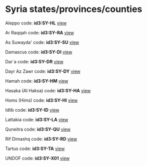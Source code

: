 # Syria states/provinces/counties
Aleppo     code: **id3:SY-HL**     [view](../export/geojson/medium/id3/sy/hl.geojson)     


Ar Raqqah     code: **id3:SY-RA**     [view](../export/geojson/medium/id3/sy/ra.geojson)     


As Suwayda'     code: **id3:SY-SU**     [view](../export/geojson/medium/id3/sy/su.geojson)     


Damascus     code: **id3:SY-DI**     [view](../export/geojson/medium/id3/sy/di.geojson)     


Dar`a     code: **id3:SY-DR**     [view](../export/geojson/medium/id3/sy/dr.geojson)     


Dayr Az Zawr     code: **id3:SY-DY**     [view](../export/geojson/medium/id3/sy/dy.geojson)     


Hamah     code: **id3:SY-HM**     [view](../export/geojson/medium/id3/sy/hm.geojson)     


Hasaka (Al Haksa)     code: **id3:SY-HA**     [view](../export/geojson/medium/id3/sy/ha.geojson)     


Homs (Hims)     code: **id3:SY-HI**     [view](../export/geojson/medium/id3/sy/hi.geojson)     


Idlib     code: **id3:SY-ID**     [view](../export/geojson/medium/id3/sy/id.geojson)     


Lattakia     code: **id3:SY-LA**     [view](../export/geojson/medium/id3/sy/la.geojson)     


Quneitra     code: **id3:SY-QU**     [view](../export/geojson/medium/id3/sy/qu.geojson)     


Rif Dimashq     code: **id3:SY-RD**     [view](../export/geojson/medium/id3/sy/rd.geojson)     


Tartus     code: **id3:SY-TA**     [view](../export/geojson/medium/id3/sy/ta.geojson)     


UNDOF     code: **id3:SY-X01**     [view](../export/geojson/medium/id3/sy/x01.geojson)     

